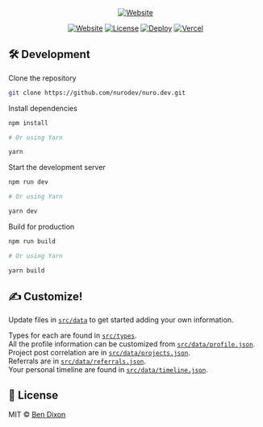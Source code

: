 <div align="center">

<a target="_blank" href="https://nuro.dev">
    <img alt='Website' src="./public/blog/hello_world/screenshot.png" />
</a>

[![Website](https://img.shields.io/badge/%20%F0%9F%8F%A1%20website-0072ff.svg?longCache=true&style=for-the-badge)](https://matej.voboril.dev)
[![License](https://img.shields.io/badge/-mit-red.svg?longCache=true&style=for-the-badge)](https://github.com/tdemapp/website/blob/master/LICENSE)
[![Deploy](https://img.shields.io/badge/Deploy-brightgreen.svg?logo=vercel&longCache=true&style=for-the-badge)](https://vercel.com/import/project?template=https://github.com/tobitenno/matej.voboril.dev)
[![Vercel](https://img.shields.io/badge/-powered%20by%20vercel-black.svg?logo=vercel&longCache=true&style=for-the-badge)](https://vercel.com/home?utm_source=nuro&utm_campaign=oss)

</div>

## 🛠 Development

Clone the repository

```zsh
git clone https://github.com/nurodev/nuro.dev.git
```

Install dependencies

```zsh
npm install

# Or using Yarn

yarn
```

Start the development server

```zsh
npm run dev

# Or using Yarn

yarn dev
```

Build for production

```zsh
npm run build

# Or using Yarn

yarn build
```

## ✍ Customize!

Update files in [`src/data`](/src/data) to get started adding your own information.

Types for each are found in [`src/types`](/src/types).   
All the profile information can be customized from [`src/data/profile.json`](src/data/profile.json).   
Project post correlation are in [`src/data/projects.json`](src/data/projects.json).   
Referrals are in [`src/data/referrals.json`](src/data/referrals.json).   
Your personal timeline are found in [`src/data/timeline.json`](src/data/timeline.json).

## 📄 License

MIT © [Ben Dixon](https://github.com/nurodev/nuro.dev/blob/main/LICENSE)
